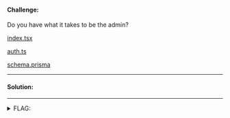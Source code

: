 #### Challenge:

Do you have what it takes to be the admin?

[index.tsx](./index.tsx ":ignore")

[auth.ts](./auth.ts ":ignore")

[schema.prisma](./schema.prisma ":ignore")

---

#### Solution:

---

<details><summary>FLAG:</summary>

```

```

</details>
<br/>
